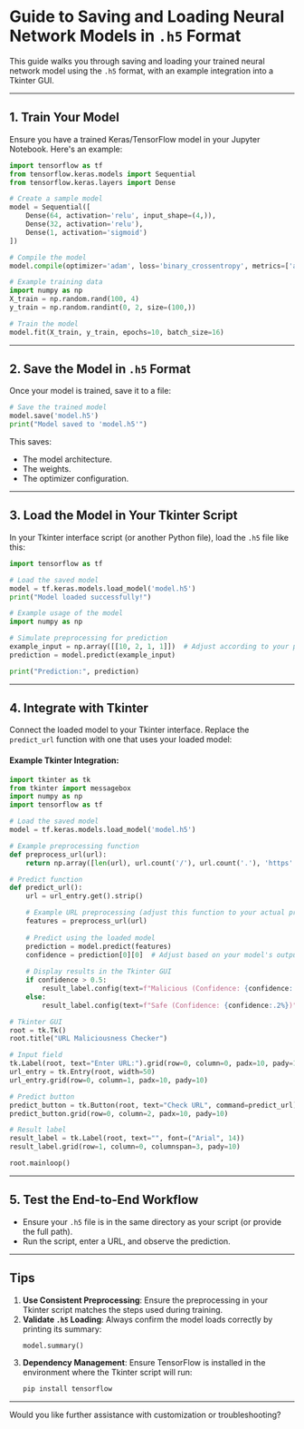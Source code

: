 # Guide to Saving and Loading Neural Network Models in `.h5` Format

This guide walks you through saving and loading your trained neural network model using the `.h5` format, with an example integration into a Tkinter GUI.

---

## **1. Train Your Model**
Ensure you have a trained Keras/TensorFlow model in your Jupyter Notebook. Here's an example:

```python
import tensorflow as tf
from tensorflow.keras.models import Sequential
from tensorflow.keras.layers import Dense

# Create a sample model
model = Sequential([
    Dense(64, activation='relu', input_shape=(4,)),
    Dense(32, activation='relu'),
    Dense(1, activation='sigmoid')
])

# Compile the model
model.compile(optimizer='adam', loss='binary_crossentropy', metrics=['accuracy'])

# Example training data
import numpy as np
X_train = np.random.rand(100, 4)
y_train = np.random.randint(0, 2, size=(100,))

# Train the model
model.fit(X_train, y_train, epochs=10, batch_size=16)
```

---

## **2. Save the Model in `.h5` Format**
Once your model is trained, save it to a file:

```python
# Save the trained model
model.save('model.h5')
print("Model saved to 'model.h5'")
```

This saves:
- The model architecture.
- The weights.
- The optimizer configuration.

---

## **3. Load the Model in Your Tkinter Script**
In your Tkinter interface script (or another Python file), load the `.h5` file like this:

```python
import tensorflow as tf

# Load the saved model
model = tf.keras.models.load_model('model.h5')
print("Model loaded successfully!")

# Example usage of the model
import numpy as np

# Simulate preprocessing for prediction
example_input = np.array([[10, 2, 1, 1]])  # Adjust according to your preprocessing
prediction = model.predict(example_input)

print("Prediction:", prediction)
```

---

## **4. Integrate with Tkinter**
Connect the loaded model to your Tkinter interface. Replace the `predict_url` function with one that uses your loaded model:

#### Example Tkinter Integration:
```python
import tkinter as tk
from tkinter import messagebox
import numpy as np
import tensorflow as tf

# Load the saved model
model = tf.keras.models.load_model('model.h5')

# Example preprocessing function
def preprocess_url(url):
    return np.array([len(url), url.count('/'), url.count('.'), 'https' in url]).reshape(1, -1)

# Predict function
def predict_url():
    url = url_entry.get().strip()

    # Example URL preprocessing (adjust this function to your actual preprocessing logic)
    features = preprocess_url(url)
    
    # Predict using the loaded model
    prediction = model.predict(features)
    confidence = prediction[0][0]  # Adjust based on your model's output
    
    # Display results in the Tkinter GUI
    if confidence > 0.5:
        result_label.config(text=f"Malicious (Confidence: {confidence:.2%})", fg="red")
    else:
        result_label.config(text=f"Safe (Confidence: {confidence:.2%})", fg="green")

# Tkinter GUI
root = tk.Tk()
root.title("URL Maliciousness Checker")

# Input field
tk.Label(root, text="Enter URL:").grid(row=0, column=0, padx=10, pady=10)
url_entry = tk.Entry(root, width=50)
url_entry.grid(row=0, column=1, padx=10, pady=10)

# Predict button
predict_button = tk.Button(root, text="Check URL", command=predict_url)
predict_button.grid(row=0, column=2, padx=10, pady=10)

# Result label
result_label = tk.Label(root, text="", font=("Arial", 14))
result_label.grid(row=1, column=0, columnspan=3, pady=10)

root.mainloop()
```

---

## **5. Test the End-to-End Workflow**
- Ensure your `.h5` file is in the same directory as your script (or provide the full path).
- Run the script, enter a URL, and observe the prediction.

---

## **Tips**

1. **Use Consistent Preprocessing**: Ensure the preprocessing in your Tkinter script matches the steps used during training.
2. **Validate `.h5` Loading**: Always confirm the model loads correctly by printing its summary:
   ```python
   model.summary()
   ```
3. **Dependency Management**: Ensure TensorFlow is installed in the environment where the Tkinter script will run:
   ```bash
   pip install tensorflow
   ```

---

Would you like further assistance with customization or troubleshooting?

